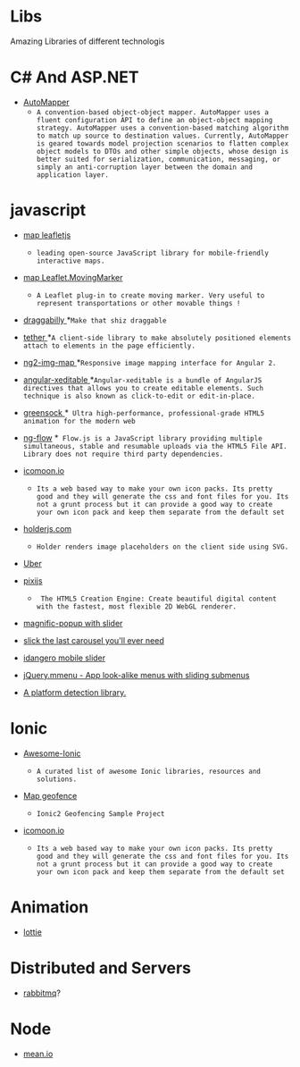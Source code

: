 # Libs
Amazing Libraries of different technologis


# C# And ASP.NET

  - [AutoMapper](https://www.nuget.org/packages/AutoMapper/2.2.0) 
    *  ```A convention-based object-object mapper. AutoMapper uses a fluent configuration API to define an object-object mapping strategy. AutoMapper uses a convention-based matching algorithm to match up source to destination values. Currently, AutoMapper is geared towards model projection scenarios to flatten complex object models to DTOs and other simple objects, whose design is better suited for serialization, communication, messaging, or simply an anti-corruption layer between the domain and application layer. ```


# javascript 

  - [ map leafletjs ](http://leafletjs.com/)
    * ``` leading open-source JavaScript library for mobile-friendly interactive maps. ```
    
  - [ map Leaflet.MovingMarker](https://github.com/ewoken/Leaflet.MovingMarker)
     * ``` A Leaflet plug-in to create moving marker. Very useful to represent transportations or other movable things ! ```

  - [draggabilly ](https://draggabilly.desandro.com/)
    *``` Make that shiz draggable ```
    
  - [tether ](http://tether.io)
    *``` A client-side library to make absolutely positioned elements attach to elements in the page efficiently. ```
    
  - [ng2-img-map ](https://github.com/jasonroyle/ng2-img-map)
     *``` Responsive image mapping interface for Angular 2. ```
     
         
  - [angular-xeditable ](https://vitalets.github.io/angular-xeditable/)
     *``` Angular-xeditable is a bundle of AngularJS directives that allows you to create editable elements.
Such technique is also known as click-to-edit or edit-in-place. ```
     
     
         
  - [greensock ](https://greensock.com/)
     *``` Ultra high-performance, professional-grade HTML5 animation for the modern web```
    
  
  - [ng-flow](http://flowjs.github.io/ng-flow/)
     *``` Flow.js is a JavaScript library providing multiple simultaneous, stable and resumable uploads via the HTML5 File API. Library does not require third party dependencies.```
    
       
 - [icomoon.io](  https://stackoverflow.com/a/40959150/6786941/)
   * ```Its a web based way to make your own icon packs. Its pretty good and they will generate the css and font files for you. Its not a grunt process but it can provide a good way to create your own icon pack and keep them separate from the default set  ```
   
 
 
  - [holderjs.com]( http://holderjs.com/ )
      * ```Holder renders image placeholders on the client side using SVG. ```
   
 - [Uber](https://uber.github.io/)
 
 
 
 - [pixijs](http://www.pixijs.com/gallery)
     * ``` The HTML5 Creation Engine: Create beautiful digital content with the fastest, most flexible 2D WebGL renderer.```
     
 - [magnific-popup with slider](http://dimsemenov.com/plugins/magnific-popup/documentation.html)

  - [slick the last carousel you'll ever need](http://kenwheeler.github.io/slick/)

   - [idangero mobile slider](http://idangero.us/swiper/demos/)

  - [jQuery.mmenu - App look-alike menus with sliding submenus](http://mmenu.frebsite.nl/examples.html)
  - [A platform detection library.](https://github.com/bestiejs/platform.js/)

# Ionic

 - [Awesome-Ionic](https://github.com/Alexintosh/Awesome-Ionic)
    * ``` A curated list of awesome Ionic libraries, resources and solutions.  ```
- [Map geofence](https://ionic2-geofence.surge.sh/)
   * ``` Ionic2 Geofencing Sample Project  ```
   
   
 - [icomoon.io](  https://stackoverflow.com/a/40959150/6786941/)
   * ```Its a web based way to make your own icon packs. Its pretty good and they will generate the css and font files for you. Its not a grunt process but it can provide a good way to create your own icon pack and keep them separate from the default set  ```
   
 
    
    
# Animation

  - [lottie](https://www.lottiefiles.com/)

# Distributed and Servers

  - [rabbitmq](https://www.rabbitmq.com/#features)?

# Node
  - [mean.io](http://mean.io)
